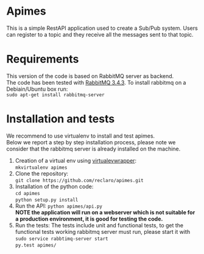 # Apimes

This is a simple RestAPI application used to create a Sub/Pub system.
Users can register to a topic and they receive all the messages sent to that
topic.

# Requirements
This version of the code is based on RabbitMQ server as backend.<br />
The code has been tested with [RabbitMQ 3.4.3](https://www.rabbitmq.com).
To install rabbitmq on a Debiain/Ubuntu box run:<br />
`sudo apt-get install rabbitmq-server`

# Installation and tests
We recommend to use virtualenv to install and test apimes.<br />
Below we report a step by step installation process, please note we consider
that the rabbitmq server is already installed on the machine.
1. Creation of a virtual env using [virtualevwrapper](https://virtualenvwrapper.readthedocs.org/en/latest/):<br />
`mkvirtualenv apimes`
2. Clone the repository:<br />
`git clone https://github.com/reclaro/apimes.git`
3. Installation of the python code:<br />
`cd apimes`<br />
`python setup.py install`
4. Run the API:
`python apimes/api.py`<br />
**NOTE the application will run on a webserver which is not suitable for a
production environment, it is good for testing the code.**
5. Run the tests:
The tests include unit and functional tests, to get the functional tests working
rabbitmq server must run, please start it with <br /> `sudo service rabbtimq-server
start`<br />
`py.test apimes/`

